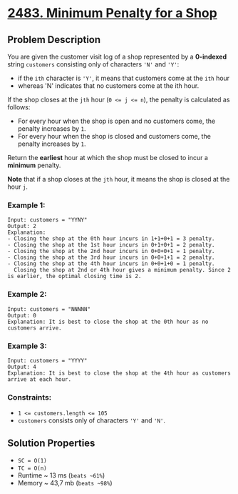 # [2483. Minimum Penalty for a Shop](https://leetcode.com/problems/minimum-penalty-for-a-shop/description/)

## Problem Description

You are given the customer visit log of a shop represented by a **0-indexed** string `customers` consisting only of characters `'N'` and `'Y'`:

* if the `ith` character is `'Y'`, it means that customers come at the `ith` hour
* whereas 'N' indicates that no customers come at the ith hour.

If the shop closes at the `jth` hour (`0 <= j <= n`), the penalty is calculated as follows:

* For every hour when the shop is open and no customers come, the penalty increases by `1`.
* For every hour when the shop is closed and customers come, the penalty increases by `1`.

Return the **earliest** hour at which the shop must be closed to incur a **minimum** penalty.

**Note** that if a shop closes at the `jth` hour, it means the shop is closed at the hour `j`.



### Example 1:
```
Input: customers = "YYNY"
Output: 2
Explanation:
- Closing the shop at the 0th hour incurs in 1+1+0+1 = 3 penalty.
- Closing the shop at the 1st hour incurs in 0+1+0+1 = 2 penalty.
- Closing the shop at the 2nd hour incurs in 0+0+0+1 = 1 penalty.
- Closing the shop at the 3rd hour incurs in 0+0+1+1 = 2 penalty.
- Closing the shop at the 4th hour incurs in 0+0+1+0 = 1 penalty.
  Closing the shop at 2nd or 4th hour gives a minimum penalty. Since 2 is earlier, the optimal closing time is 2.
```
### Example 2:
```
Input: customers = "NNNNN"
Output: 0
Explanation: It is best to close the shop at the 0th hour as no customers arrive.
```
### Example 3:
```
Input: customers = "YYYY"
Output: 4
Explanation: It is best to close the shop at the 4th hour as customers arrive at each hour.
```

### Constraints:

* `1 <= customers.length <= 105`
* `customers` consists only of characters `'Y'` and `'N'`.


## Solution Properties
* `SC = O(1)`
* `TC = O(n)`
* Runtime ~ 13 ms (`beats ~61%`)
* Memory ~ 43,7 mb (`beats ~98%`)